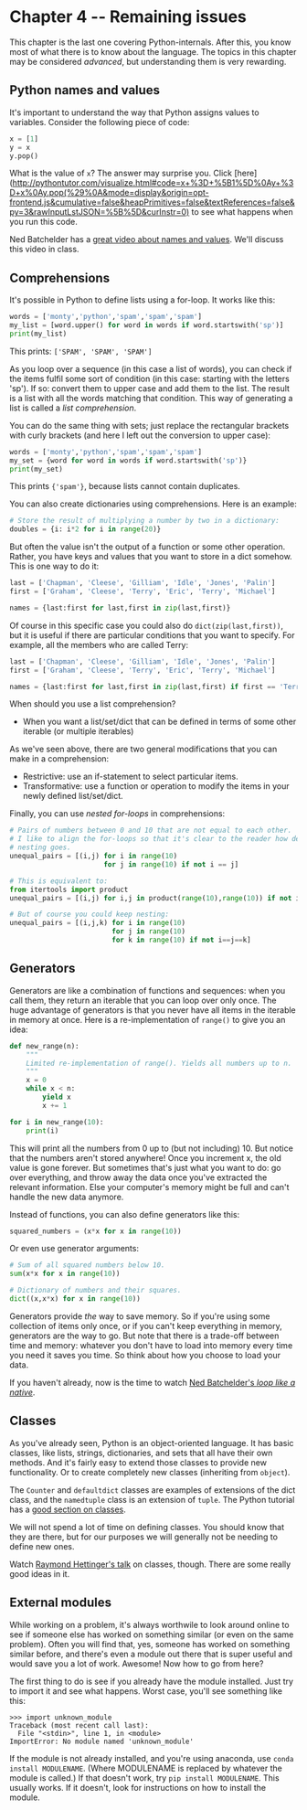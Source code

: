 # Chapter 4 -- Remaining issues

This chapter is the last one covering Python-internals. After this, you know most
of what there is to know about the language. The topics in this chapter may be
considered *advanced*, but understanding them is very rewarding.

## Python names and values

It's important to understand the way that Python assigns values to variables.
Consider the following piece of code:

```python
x = [1]
y = x
y.pop()
```

What is the value of `x`? The answer may surprise you. Click [here](http://pythontutor.com/visualize.html#code=x+%3D+%5B1%5D%0Ay+%3D+x%0Ay.pop(%29%0A&mode=display&origin=opt-frontend.js&cumulative=false&heapPrimitives=false&textReferences=false&py=3&rawInputLstJSON=%5B%5D&curInstr=0) to see what happens when you run this code.

Ned Batchelder has a [great video about names and values](http://nedbatchelder.com/text/names1.html).
We'll discuss this video in class.

## Comprehensions

It's possible in Python to define lists using a for-loop. It works like this:

```python
words = ['monty','python','spam','spam','spam']
my_list = [word.upper() for word in words if word.startswith('sp')]
print(my_list)
```

This prints: `['SPAM', 'SPAM', 'SPAM']`

As you loop over a sequence (in this case a list of words), you can check if the
items fulfil some sort of condition (in this case: starting with the letters 'sp').
If so: convert them to upper case and add them to the list. The result is a list
with all the words matching that condition. This way of generating a list is called
a *list comprehension*.

You can do the same thing with sets; just replace the rectangular brackets with
curly brackets (and here I left out the conversion to upper case):

```python
words = ['monty','python','spam','spam','spam']
my_set = {word for word in words if word.startswith('sp')}
print(my_set)
```

This prints `{'spam'}`, because lists cannot contain duplicates.

You can also create dictionaries using comprehensions. Here is an example:

```python
# Store the result of multiplying a number by two in a dictionary:
doubles = {i: i*2 for i in range(20)}
```

But often the value isn't the output of a function or some other operation. Rather,
you have keys and values that you want to store in a dict somehow. This is one way
to do it:

```python
last = ['Chapman', 'Cleese', 'Gilliam', 'Idle', 'Jones', 'Palin']
first = ['Graham', 'Cleese', 'Terry', 'Eric', 'Terry', 'Michael']

names = {last:first for last,first in zip(last,first)}
```

Of course in this specific case you could also do `dict(zip(last,first))`, but it
is useful if there are particular conditions that you want to specify. For example,
all the members who are called Terry:

```python
last = ['Chapman', 'Cleese', 'Gilliam', 'Idle', 'Jones', 'Palin']
first = ['Graham', 'Cleese', 'Terry', 'Eric', 'Terry', 'Michael']

names = {last:first for last,first in zip(last,first) if first == 'Terry'}
```

When should you use a list comprehension?

* When you want a list/set/dict that can be defined in terms of some other iterable (or multiple iterables)

As we've seen above, there are two general modifications that you can make in a
comprehension:

* Restrictive: use an if-statement to select particular items.
* Transformative: use a function or operation to modify the items in your newly defined list/set/dict.

Finally, you can use *nested for-loops* in comprehensions:

```python
# Pairs of numbers between 0 and 10 that are not equal to each other.
# I like to align the for-loops so that it's clear to the reader how deep the
# nesting goes.
unequal_pairs = [(i,j) for i in range(10)
                       for j in range(10) if not i == j]

# This is equivalent to:
from itertools import product
unequal_pairs = [(i,j) for i,j in product(range(10),range(10)) if not i == j]

# But of course you could keep nesting:
unequal_pairs = [(i,j,k) for i in range(10)
                         for j in range(10)
                         for k in range(10) if not i==j==k]
```

## Generators

Generators are like a combination of functions and sequences: when you call them,
they return an iterable that you can loop over only once. The huge advantage of
generators is that you never have all items in the iterable in memory at once.
Here is a re-implementation of `range()` to give you an idea:

```python
def new_range(n):
    """
    Limited re-implementation of range(). Yields all numbers up to n.
    """
    x = 0
    while x < n:
        yield x
        x += 1

for i in new_range(10):
    print(i)
```

This will print all the numbers from 0 up to (but not including) 10. But notice
that the numbers aren't stored anywhere! Once you increment x, the old value is
gone forever. But sometimes that's just what you want to do: go over everything,
and throw away the data once you've extracted the relevant information. Else your
computer's memory might be full and can't handle the new data anymore.

Instead of functions, you can also define generators like this:

```python
squared_numbers = (x*x for x in range(10))
```

Or even use generator arguments:

```python
# Sum of all squared numbers below 10.
sum(x*x for x in range(10))

# Dictionary of numbers and their squares.
dict((x,x*x) for x in range(10))
```

Generators provide *the* way to save memory. So if you're using some collection
of items only once, or if you can't keep everything in memory, generators are the
way to go. But note that there is a trade-off between time and memory: whatever
you don't have to load into memory every time you need it saves you time. So think
about how you choose to load your data.

If you haven't already, now is the time to watch [Ned Batchelder's *loop like a native*](http://nedbatchelder.com/text/iter.html).

## Classes

As you've already seen, Python is an object-oriented language. It has basic classes,
like lists, strings, dictionaries, and sets that all have their own methods. And
it's fairly easy to extend those classes to provide new functionality. Or to create
completely new classes (inheriting from `object`).

The `Counter` and `defaultdict` classes are examples of extensions of the dict class, and the
`namedtuple` class is an extension of `tuple`. The Python tutorial has a
[good section on classes](https://docs.python.org/3.5/tutorial/classes.html).

We will not spend a lot of time on defining classes. You should know that they are
there, but for our purposes we will generally not be needing to define new ones.

Watch [Raymond Hettinger's talk](https://www.youtube.com/watch?v=HTLu2DFOdTg) on classes, though.
There are some really good ideas in it.

## External modules

While working on a problem, it's always worthwile to look around online to see if
someone else has worked on something similar (or even on the same problem). Often
you will find that, yes, someone has worked on something similar before, and there's
even a module out there that is super useful and would save you a lot of work. Awesome!
Now how to go from here?

The first thing to do is see if you already have the module installed. Just try
to import it and see what happens. Worst case, you'll see something like this:

```
>>> import unknown_module
Traceback (most recent call last):
  File "<stdin>", line 1, in <module>
ImportError: No module named 'unknown_module'
```

If the module is not already installed, and you're using anaconda, use `conda install MODULENAME`.
(Where MODULENAME is replaced by whatever the module is called.) If that doesn't work, try `pip install MODULENAME`.
This usually works. If it doesn't, look for instructions on how to install the module.
